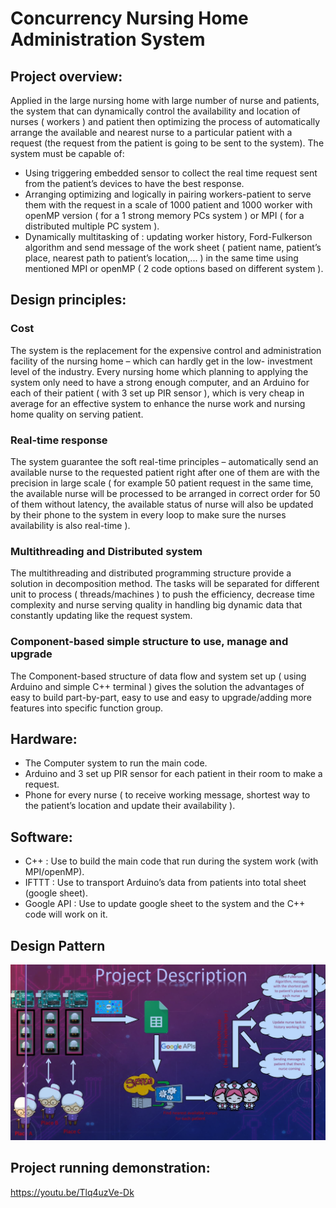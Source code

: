 # Concurrency Nursing Home Administration System

## Project overview:
Applied in the large nursing home with large number of nurse and patients, the system that can dynamically control the availability and location of nurses ( workers ) and patient then optimizing the process of automatically arrange the available and nearest nurse to a particular patient with a request (the request from the patient is going to be sent to the system). The system must be capable of:

- Using triggering embedded sensor to collect the real time request sent from the patient’s devices to have the best response.
- Arranging optimizing and logically in pairing workers-patient to serve them with the request in a scale of 1000 patient and 1000 worker with openMP version ( for a 1 strong memory PCs system ) or MPI ( for a distributed multiple PC system ).
- Dynamically multitasking of : updating worker history, Ford-Fulkerson algorithm and send message of the work sheet ( patient name, patient’s place, nearest path to patient’s location,... ) in the same time using mentioned MPI or openMP ( 2 code options based on different system ).

## Design principles:
### Cost

The system is the replacement for the expensive control and administration facility of the nursing home – which can hardly get in the low- investment level of the industry. Every nursing home which planning to applying the system only need to have a strong enough computer, and an Arduino for each of their patient ( with 3 set up PIR sensor ), which is very cheap in average for an effective system to enhance the nurse work and nursing home quality on serving patient.

### Real-time response
The system guarantee the soft real-time principles – automatically send an available nurse to the requested patient right after one of them are with the precision in large scale ( for example 50 patient request in the same time, the available nurse will be processed to be arranged in correct order for 50 of them without latency, the available status of nurse will also be updated by their phone to the system in every loop to make sure the nurses availability is also real-time ).

### Multithreading and Distributed system
The multithreading and distributed programming structure provide a solution in decomposition method. The tasks will be separated for different unit to process ( threads/machines ) to push the efficiency, decrease time complexity and nurse serving quality in handling big dynamic data that constantly updating like the request system.

### Component-based simple structure to use, manage and upgrade
The Component-based structure of data flow and system set up ( using Arduino and simple C++ terminal ) gives the solution the advantages of easy to build part-by-part, easy to use and easy to upgrade/adding more features into specific function group.

## Hardware:
- The Computer system to run the main code.
- Arduino and 3 set up PIR sensor for each patient in their room to make a request.
- Phone for every nurse ( to receive working message, shortest way to the patient’s location and update their availability ).

## Software:
- C++ : Use to build the main code that run during the system work (with MPI/openMP).
- IFTTT : Use to transport Arduino’s data from patients into total sheet (google sheet).
- Google API : Use to update google sheet to the system and the C++ code will work on it.

## Design Pattern
![alt text](https://github.com/tmtrungg/Concurrency-Nursing-Home-Administration-System/blob/main/demo/demo.png?raw=true)

## Project running demonstration:
https://youtu.be/Tlq4uzVe-Dk
